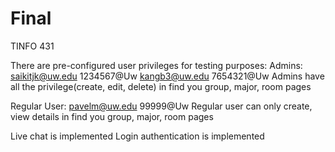 # Final
TINFO 431

There are pre-configured user privileges for testing purposes: Admins: saikitjk@uw.edu 1234567@Uw kangb3@uw.edu 7654321@Uw Admins have all the privilege(create, edit, delete) in find you group, major, room pages

Regular User: pavelm@uw.edu 99999@Uw Regular user can only create, view details in find you group, major, room pages

Live chat is implemented Login authentication is implemented
